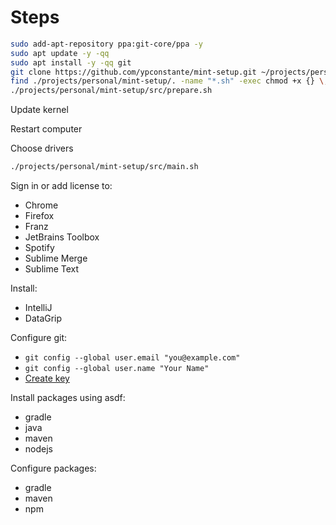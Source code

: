 # Steps

```sh
sudo add-apt-repository ppa:git-core/ppa -y
sudo apt update -y -qq
sudo apt install -y -qq git
git clone https://github.com/ypconstante/mint-setup.git ~/projects/personal/mint-setup
find ./projects/personal/mint-setup/. -name "*.sh" -exec chmod +x {} \;
./projects/personal/mint-setup/src/prepare.sh
```

Update kernel

Restart computer

Choose drivers

```sh
./projects/personal/mint-setup/src/main.sh
```

Sign in or add license to:
- Chrome
- Firefox
- Franz
- JetBrains Toolbox
- Spotify
- Sublime Merge
- Sublime Text

Install:
- IntelliJ
- DataGrip

Configure git:
- `git config --global user.email "you@example.com"`
- `git config --global user.name "Your Name"`
- [Create key](https://help.github.com/articles/generating-a-new-ssh-key-and-adding-it-to-the-ssh-agent/)

Install packages using asdf:
- gradle
- java
- maven
- nodejs

Configure packages:
- gradle
- maven
- npm
